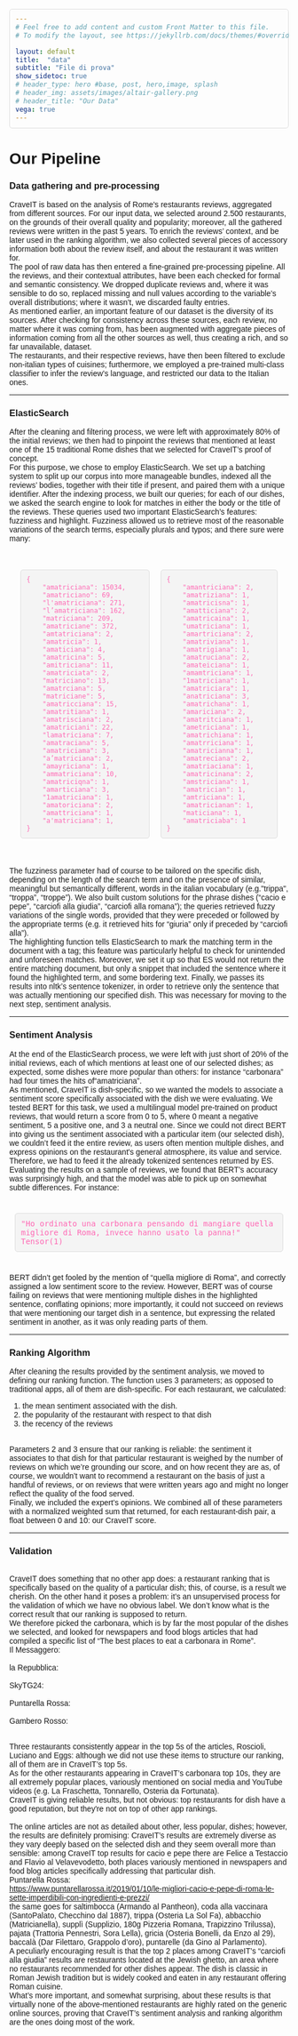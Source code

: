 ```yaml
---
# Feel free to add content and custom Front Matter to this file.
# To modify the layout, see https://jekyllrb.com/docs/themes/#overriding-theme-defaults

layout: default
title:  "data"
subtitle: "File di prova"
show_sidetoc: true
# header_type: hero #base, post, hero,image, splash
# header_img: assets/images/altair-gallery.png
# header_title: "Our Data"
vega: true
---
```



# **Our Pipeline**
### Data gathering and pre-processing

CraveIT is based on the analysis of Rome's restaurants reviews, aggregated from different sources. For our input data, we selected around 2.500 restaurants, on the grounds of their overall quality and popularity; moreover, all the gathered reviews were written in the past 5 years. To enrich the reviews’ context, and be later used in the ranking algorithm, we also collected several pieces of accessory information both about the review itself, and about the restaurant it was written for.
<br>
The pool of raw data has then entered a fine-grained pre-processing pipeline. All the reviews, and their contextual attributes, have been each checked for formal and semantic consistency. We dropped duplicate reviews and, where it was sensible to do so, replaced missing and null values according to the variable’s overall distributions; where it wasn’t, we discarded faulty entries.
<br>
As mentioned earlier, an important feature of our dataset is the diversity of its sources. After checking for consistency across these sources, each review, no matter where it was coming from, has been augmented with aggregate pieces of information coming from all the other sources as well, thus creating a rich, and so far unavailable, dataset.
<br>
The restaurants, and their respective reviews, have then been filtered to exclude non-italian types of cuisines; furthermore, we employed a pre-trained multi-class classifier to infer the review’s language, and restricted our data to the Italian ones. 

<hr>

### ElasticSearch
After the cleaning and filtering process, we were left with approximately 80% of the initial reviews; we then had to pinpoint the reviews that mentioned at least one of the 15 traditional Rome dishes that we selected for CraveIT’s proof of concept.
<br>
For this purpose, we chose to employ ElasticSearch. We set up a batching system to split up our corpus into more manageable bundles, indexed all the reviews’ bodies, together with their title if present, and paired them with a unique identifier.
After the indexing process, we built our queries; for each of our dishes, we asked the search engine to look for matches in either the body or the title of the reviews. These queries used two important ElasticSearch’s features: fuzziness and highlight. Fuzziness  allowed us to retrieve most of the reasonable variations of the search terms, especially plurals and typos; and there sure were many:

<html>
<head>
    <style>
        body {
            font-family: Arial, sans-serif;
        }
        .container {
            display: flex;
            flex-wrap: wrap;
        }
        .column {
            flex: 50%;
            padding: 10px;
        }
        pre {
            background: #f4f4f4;
            padding: 10px;
            border: 1px solid #ddd;
            border-radius: 5px;
            white-space: pre-wrap;
            word-wrap: break-word;
        }
        .soft-pink {
            color: #FF69B4; /* Soft pink color */
        }
    </style>
</head>
<body>
    <div class="container">
        <div class="column">
            <pre><code class="soft-pink">{
    "amatriciana": 15034,
    "amatriciano": 69,
    "l'amatriciana": 271,
    "l’amatriciana": 162,
    "matriciana": 209,
    "amatriciane": 372,
    "amtatriciana": 2,
    "amatricia": 1,
    "amaticiana": 4,
    "amatricina": 5,
    "amitriciana": 11,
    "amatriciata": 2,
    "matriciano": 13,
    "amatrciana": 5,
    "matriciane": 5,
    "amatricciana": 15,
    "amatritiana": 1,
    "amatrisciana": 2,
    "amatriciani": 22,
    "lamatriciana": 7,
    "amatraciana": 5,
    "amatriciama": 3,
    "a’matriciana": 2,
    "amayriciana": 1,
    "ammatriciana": 10,
    "amatriciqna": 1,
    "amarticiana": 3,
    "1amatriciana": 1,
    "amatoriciana": 2,
    "amattriciana": 1,
    "a'matriciana": 1,
}</code></pre>
        </div>
        <div class="column">
            <pre><code class="soft-pink">{
    "amantriciana": 2,
    "amatriziana": 1,
    "amatricisna": 1,
    "amatticiana": 2,
    "amatricaina": 1,
    "umatriciana": 1,
    "amartriciana": 2,
    "amatriviana": 1,
    "amatrigiana": 1,
    "amatruciana": 2,
    "amateiciana": 1,
    "amamtriciana": 1,
    "1matriciana": 1,
    "amatriciara": 1,
    "anatriciana": 3,
    "amatrichana": 1,
    "amariciana": 2,
    "amatritciana": 1,
    "ametriciana": 1,
    "amatrichiana": 1,
    "amatrriciana": 1,
    "amatricianna": 1,
    "amatreciana": 2,
    "amatriaciana": 1,
    "amatricinana": 2,
    "amstriciana": 1,
    "amatrician": 1,
    "amtriciana": 1,
    "amatricianan": 1,
    "maticiana": 1,
    "amatriciaba": 1
}</code></pre>
        </div>
    </div>
</body>
</html>



 


<br>
The fuzziness parameter had of course to be tailored on the specific dish, depending on the length of the search term and on the presence of similar,  meaningful but semantically different, words in the italian vocabulary (e.g."trippa", “troppa”, “troppe”).  We also built custom solutions for the phrase dishes (“cacio e pepe”, “carciofi alla giudia”, “carciofi alla romana”); the queries retrieved fuzzy variations of the single words, provided that they were preceded or followed by the appropriate terms (e.g. it retrieved hits for “giuria” only if preceded by “carciofi alla”).
<br>
The highlighting function tells ElasticSearch to mark the matching term in the document with a <em></em> tag; this feature was particularly helpful to check for unintended and unforeseen matches. Moreover, we set it up so that ES would not return the entire matching document, but only a snippet that included the sentence where it found the highlighted term, and some bordering text. Finally, we passes its results into nltk’s sentence tokenizer, in order to retrieve only the sentence that was actually mentioning our specified dish. This was necessary for moving to the next step, sentiment analysis.
<br>

<hr>

### Sentiment Analysis
At the end of the ElasticSearch process, we were left with just short of 20% of the initial reviews, each of which mentions at least one of our selected dishes; as expected, some dishes were more popular than others: for instance “carbonara” had four times the hits of“amatriciana”.
<br>
As mentioned, CraveIT is dish-specific, so we wanted the models to associate a sentiment score specifically associated with the dish we were evaluating. 
We tested BERT for this task, we used a multilingual model pre-trained on product reviews, that would return a score from 0 to 5, where 0 meant a negative sentiment, 5 a positive one, and 3 a neutral one. Since we could not direct BERT into giving us the sentiment associated with a particular item (our selected dish), we couldn’t feed it the entire review, as users often mention multiple dishes, and express opinions on the restaurant's general atmosphere, its value and service. Therefore, we had to feed it the already tokenized sentences returned by ES. Evaluating the results on a sample of reviews, we found that BERT’s accuracy was surprisingly high, and that the model was able to pick up on somewhat subtle differences. For instance:
<br>

<html>
<head>
    <style>
        body {
            font-family: Arial, sans-serif;
        }
        .container {
            padding: 10px;
        }
        pre {
            background: #f4f4f4;
            padding: 10px;
            border: 1px solid #ddd;
            border-radius: 5px;
            white-space: pre-wrap;
            word-wrap: break-word;
            color: #FF69B4; /* Soft pink color */
        }
    </style>
</head>
<body>
    <div class="container">
        <pre>"Ho ordinato una carbonara pensando di mangiare quella migliore di Roma, invece hanno usato la panna!"
Tensor(1)</pre>
    </div>
</body>
</html>


BERT didn’t get fooled by the mention of “quella migliore di Roma”, and correctly assigned a low sentiment score to the review. However, BERT was of course failing on reviews that were mentioning multiple dishes in the highlighted sentence, conflating opinions; more importantly, it could not succeed on reviews that were mentioning our target dish in a sentence, but expressing the related sentiment in another, as it was only reading parts of them.

<hr>

### Ranking Algorithm
After cleaning the results provided by the  sentiment analysis, we moved to defining our ranking function. The function uses 3 parameters; as opposed to traditional apps, all of them are dish-specific. For each restaurant, we calculated:
<br>

1)   the mean sentiment associated with the dish.
2)   the popularity of the restaurant with respect to that dish
3)   the recency of the reviews
<br>
Parameters 2 and 3 ensure that our ranking is reliable: the sentiment it associates to that dish for that particular restaurant is weighed by the number of reviews on which we’re grounding our score, and on how recent they are as, of course, we wouldn’t want to recommend a restaurant on the basis of just a handful of reviews, or on reviews that were written years ago and might no longer reflect the quality of the food served.
<br>
Finally, we included the expert’s opinions. We combined all of these parameters with a normalized weighted sum that returned, for each restaurant-dish pair, a float between 0 and 10: our CraveIT score.

<hr>


### Validation
<br>
CraveIT does something that no other app does: a restaurant ranking that is specifically based on the quality of a particular dish; this, of course, is a result we cherish. On the other hand it poses a problem: it’s an unsupervised process for the validation of which we have no obvious label. We don’t know what is the correct result that our ranking is supposed to return.
<br>
We therefore picked the carbonara, which is by far the most popular of the dishes we selected, and looked for newspapers and food blogs articles that had compiled a specific list of “The best places to eat a carbonara in Rome”.
<br>
Il Messaggero:
<br>
<https://www.ilmessaggero.it/ristoranti/carbonara_le_dieci_migliori_di_roma_da_roscioli_pipero_al_rex-186966.html>
<br>
la Repubblica:
<br>
<https://roma.repubblica.it/cronaca/2021/04/06/news/carbonara_day_mappa_piu_buone_roma_secondo_lettori-295264786/ >
<br>
SkyTG24:
<br>
<https://tg24.sky.it/lifestyle/2024/04/06/carbonara-migliori-ristoranti-italia >
<br>
Puntarella Rossa:
<br>
<https://www.puntarellarossa.it/2016/04/18/la-migliore-carbonara-di-roma/#:~:text=TRASTEVERE-,Eggs,prime%2C%20ma%20anche%20le%20varianti.>
<br>
Gambero Rosso:
<br>
<https://www.gamberorosso.it/notizie/classifiche/la-migliore-carbonara-di-roma-la-classifica-dopo-21-test-in-4-giorni/>

<br>

Three restaurants consistently appear in the top 5s of the articles, Roscioli, Luciano and Eggs: although we did not use these items to structure our ranking, all of them are in CraveIT’s top 5s.
<br>
As for the other restaurants appearing in CraveIT’s carbonara top 10s, they are all extremely popular places, variously mentioned on social media and YouTube videos (e.g. La Fraschetta, Tonnarello, Osteria da Fortunata).
<br>
CraveIT is giving reliable results, but not obvious: top restaurants for dish have a good reputation, but they're not on top of other app rankings.
<br>
<br>
The online articles are not as detailed about other, less popular, dishes; however, the results are definitely promising: CraveIT’s results are extremely diverse as they vary deeply based on the selected dish and they seem overall more than sensible: among CraveIT top results for cacio e pepe there are Felice a Testaccio and Flavio al Velavevodetto, both places variously mentioned in newspapers and food blog articles specifically addressing that particular dish.
<br>
Puntarella Rossa:
<br>
<https://www.puntarellarossa.it/2019/01/10/le-migliori-cacio-e-pepe-di-roma-le-sette-imperdibili-con-ingredienti-e-prezzi/>
<br>
the same goes for saltimbocca (Armando al Pantheon), coda alla vaccinara (SantoPalato, Checchino dal 1887), trippa (Osteria La Sol Fa), abbacchio (Matricianella), supplì (Supplizio, 180g Pizzeria Romana, Trapizzino Trilussa), pajata (Trattoria Pennestri, Sora Lella), gricia (Osteria Bonelli, da Enzo al 29), baccalà (Dar Filettaro, Grappolo d’oro), puntarelle (da Gino al Parlamento).
<br>
A peculiarly encouraging result is that the top 2 places among CraveIT’s “carciofi alla giudia” results are restaurants located at the Jewish ghetto, an area where no restaurants recommended for other dishes appear. The dish is classic in Roman Jewish tradition but is widely cooked and eaten in any restaurant offering Roman cuisine.
<br>
What’s more important, and somewhat surprising, about these results is that virtually none of the above-mentioned restaurants are highly rated on the generic online sources, proving that CraveIT’s sentiment analysis and ranking algorithm are the ones doing most of the work. 
